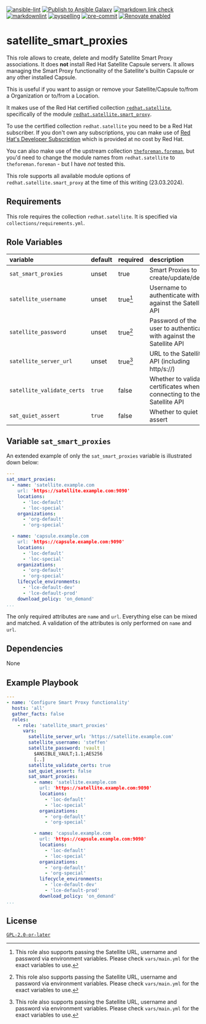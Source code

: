 <!-- markdownlint-disable MD013 MD041 -->
[![ansible-lint](https://github.com/sscheib/ansible-role-satellite_smart_proxies/actions/workflows/ansible-lint.yml/badge.svg)](https://github.com/sscheib/ansible-role-satellite_smart_proxies/actions/workflows/ansible-lint.yml) [![Publish to Ansible Galaxy](https://github.com/sscheib/ansible-role-satellite_smart_proxies/actions/workflows/release.yml/badge.svg)](https://github.com/sscheib/ansible-role-satellite_smart_proxies/actions/workflows/release.yml) [![markdown link check](https://github.com/sscheib/ansible-role-satellite_smart_proxies/actions/workflows/markdown-link-check.yml/badge.svg)](https://github.com/sscheib/ansible-role-satellite_smart_proxies/actions/workflows/markdown-link-check.yml) [![markdownlint](https://github.com/sscheib/ansible-role-satellite_smart_proxies/actions/workflows/markdownlint.yml/badge.svg)](https://github.com/sscheib/ansible-role-satellite_smart_proxies/actions/workflows/markdownlint.yml) [![pyspelling](https://github.com/sscheib/ansible-role-satellite_smart_proxies/actions/workflows/pyspelling.yml/badge.svg)](https://github.com/sscheib/ansible-role-satellite_smart_proxies/actions/workflows/pyspelling.yml) [![pre-commit](https://img.shields.io/badge/pre--commit-enabled-brightgreen?logo=pre-commit&logoColor=white)](https://github.com/pre-commit/pre-commit) [![Renovate enabled](https://img.shields.io/badge/renovate-enabled-brightgreen.svg)](https://www.mend.io/renovate/)
<!-- markdownlint-disable MD013 MD041 -->

# satellite_smart_proxies

This role allows to create, delete and modify Satellite Smart Proxy associations. It does **not** install Red Hat Satellite Capsule servers. It allows managing the Smart Proxy
functionality of the Satellite's builtin Capsule or any other installed Capsule.

This is useful if you want to assign or remove your Satellite/Capsule to/from a Organization or to/from a Location.

It makes use of the Red Hat certified collection [`redhat.satellite`](https://console.redhat.com/ansible/automation-hub/repo/published/redhat/satellite/docs/), specifically
of the module [`redhat.satellite.smart_proxy`](https://console.redhat.com/ansible/automation-hub/repo/published/redhat/satellite/content/module/smart_proxy/).

To use the certified collection `redhat.satellite` you need to be a Red Hat subscriber. If you don't own any subscriptions, you can make use of
[Red Hat's Developer Subscription](https://developers.redhat.com/articles/faqs-no-cost-red-hat-enterprise-linux) which is provided at no cost by Red Hat.

You can also make use of the upstream collection [`theforeman.foreman`](https://docs.ansible.com/ansible/latest/collections/theforeman/foreman/index.html), but you'd need to
change the module names from `redhat.satellite` to `theforeman.foreman` - but I have *not* tested this.

This role supports all available module options of `redhat.satellite.smart_proxy` at the time of this writing (23.03.2024).

## Requirements

This role requires the collection `redhat.satellite`. It is specified via `collections/requirements.yml`.

## Role Variables

| variable                                     | default                      | required | description                                                                    |
| :---------------------------------           | :--------------------------- | :------- | :----------------------------------------------------------------------------- |
| `sat_smart_proxies`                          | unset                        | true     | Smart Proxies to create/update/delete                                          |
| `satellite_username`                         | unset                        | true[^1] | Username to authenticate with against the Satellite API                        |
| `satellite_password`                         | unset                        | true[^1] | Password of the user to authenticate with against the Satellite API            |
| `satellite_server_url`                       | unset                        | true[^1] | URL to the Satellite API (including http/s://)                                 |
| `satellite_validate_certs`                   | `true`                       | false    | Whether to validate certificates when connecting to the Satellite API          |
| `sat_quiet_assert`                           | `true`                       | false    | Whether to quiet assert                                                        |

[^1]: This role also supports passing the Satellite URL, username and password via environment variables. Please check `vars/main.yml` for the exact variables to use.

## Variable `sat_smart_proxies`

An extended example of only the `sat_smart_proxies` variable is illustrated down below:

```yaml
---
sat_smart_proxies:
  - name: 'satellite.example.com
    url: 'https://satellite.example.com:9090'
    locations:
      - 'loc-default'
      - 'loc-special'
    organizations:
      - 'org-default'
      - 'org-special'

  - name: 'capsule.example.com
    url: 'https://capsule.example.com:9090'
    locations:
      - 'loc-default'
      - 'loc-special'
    organizations:
      - 'org-default'
      - 'org-special'
    lifecycle_environments:
      - 'lce-default-dev'
      - 'lce-default-prod'
    download_policy: 'on_demand'
...
```

The only required attributes are `name` and `url`. Everything else can be mixed and matched. A validation of the attributes is only performed on `name` and `url`.

## Dependencies

None

## Example Playbook

```yaml
---
- name: 'Configure Smart Proxy functionality'
  hosts: 'all'
  gather_facts: false
  roles:
    - role: 'satellite_smart_proxies'
      vars:
        satellite_server_url: 'https://satellite.example.com'
        satellite_username: 'steffen'
        satellite_password: !vault |
          $ANSIBLE_VAULT;1.1;AES256
          [..]
        satellite_validate_certs: true
        sat_quiet_assert: false
        sat_smart_proxies:
          - name: 'satellite.example.com
            url: 'https://satellite.example.com:9090'
            locations:
              - 'loc-default'
              - 'loc-special'
            organizations:
              - 'org-default'
              - 'org-special'

          - name: 'capsule.example.com
            url: 'https://capsule.example.com:9090'
            locations:
              - 'loc-default'
              - 'loc-special'
            organizations:
              - 'org-default'
              - 'org-special'
            lifecycle_environments:
              - 'lce-default-dev'
              - 'lce-default-prod'
            download_policy: 'on_demand'
...
```

## License

[`GPL-2.0-or-later`](LICENSE)
